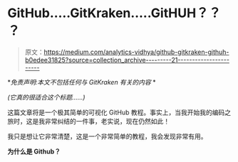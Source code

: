 # GitHub…..GitKraken…..GitHUH？？？

> 原文：<https://medium.com/analytics-vidhya/github-gitkraken-githuh-b0edee31825?source=collection_archive---------21----------------------->

**免责声明:本文不包括任何与 GitKraken 有关的内容* *

*(它真的很适合这个标题……)*

这篇文章将是一个极其简单的可视化 GitHub 教程。事实上，当我开始我的编码之旅时，这是我非常纠结的一件事，老实说，现在仍然如此！

我只是想让它非常清楚，这是一个非常简单的教程，我会发现非常有用。

**为什么是 Github？**